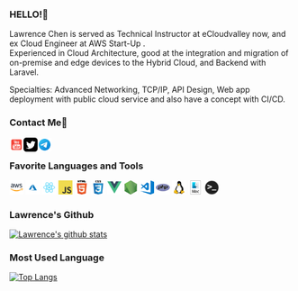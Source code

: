 ### HELLO!🌿
Lawrence Chen is served as Technical Instructor at eCloudvalley now, and ex Cloud Engineer at AWS Start-Up .</br>
Experienced in Cloud Architecture, good at the integration and migration of on-premise and edge devices to the Hybrid Cloud, and Backend with Laravel.

Specialties: Advanced Networking, TCP/IP, API Design, Web app deployment with public cloud service and also have a concept with CI/CD.

### Contact Me📱

<a href="https://www.youtube.com/c/AWSLC">
  <img align="left" alt="K.JDong | Youtube" width="25px" src="https://raw.githubusercontent.com/lawrencechen0921/lawrencechen0921/master/assets/youtube.svg" />
</a>
<a href="https://twitter.com/awslc0921">
  <img align="left" alt="K.JDong | Twitter" width="25px" src="https://raw.githubusercontent.com/lawrencechen0921/lawrencechen0921/master/assets/twitter.svg" />
</a>
<a href="https://t.me/awslc">
  <img align="left" alt="K.JDong | Telegram" width="25px" src="https://raw.githubusercontent.com/lawrencechen0921/lawrencechen0921/master/assets/telegram.svg" />
</a>

<br>

### Favorite Languages and Tools
<code><img height="25" src="https://raw.githubusercontent.com/github/explore/80688e429a7d4ef2fca1e82350fe8e3517d3494d/topics/aws/aws.png"></code>
<code><img height="25" src="https://raw.githubusercontent.com/github/explore/80688e429a7d4ef2fca1e82350fe8e3517d3494d/topics/azure/azure.png"></code> 
<code><img height="25" src="https://raw.githubusercontent.com/github/explore/80688e429a7d4ef2fca1e82350fe8e3517d3494d/topics/react/react.png"></code> 
<code><img height="25" src="https://raw.githubusercontent.com/github/explore/80688e429a7d4ef2fca1e82350fe8e3517d3494d/topics/javascript/javascript.png"></code>
<code><img height="25" src="https://raw.githubusercontent.com/github/explore/80688e429a7d4ef2fca1e82350fe8e3517d3494d/topics/html/html.png"></code>
<code><img height="25" src="https://raw.githubusercontent.com/github/explore/80688e429a7d4ef2fca1e82350fe8e3517d3494d/topics/css/css.png"></code>
<code><img height="25" src="https://raw.githubusercontent.com/github/explore/80688e429a7d4ef2fca1e82350fe8e3517d3494d/topics/vue/vue.png"></code>
<code><img height="25" src="https://raw.githubusercontent.com/github/explore/80688e429a7d4ef2fca1e82350fe8e3517d3494d/topics/nodejs/nodejs.png"></code>
<code><img height="25" src="https://raw.githubusercontent.com/github/explore/80688e429a7d4ef2fca1e82350fe8e3517d3494d/topics/visual-studio-code/visual-studio-code.png"></code>
<code><img height="25" src="https://raw.githubusercontent.com/github/explore/80688e429a7d4ef2fca1e82350fe8e3517d3494d/topics/php/php.png"></code> 
<code><img height="25" src="https://raw.githubusercontent.com/github/explore/80688e429a7d4ef2fca1e82350fe8e3517d3494d/topics/linux/linux.png"></code> 
<code><img height="25" src="https://raw.githubusercontent.com/github/explore/80688e429a7d4ef2fca1e82350fe8e3517d3494d/topics/macos/macos.png"></code> 
<code><img height="25" src="https://raw.githubusercontent.com/github/explore/80688e429a7d4ef2fca1e82350fe8e3517d3494d/topics/terminal/terminal.png"></code>  

### Lawrence's Github
[![Lawrence's github stats](https://github-readme-stats.vercel.app/api?username=lawrencechen0921&show_icons=true&theme=tokyonight)](https://github.com/anuraghazra/github-readme-stats)

### Most Used Language
[![Top Langs](https://github-readme-stats.vercel.app/api/top-langs/?username=lawrencechen0921&layout=compact&theme=tokyonight)](https://github.com/anuraghazra/github-readme-stats)


